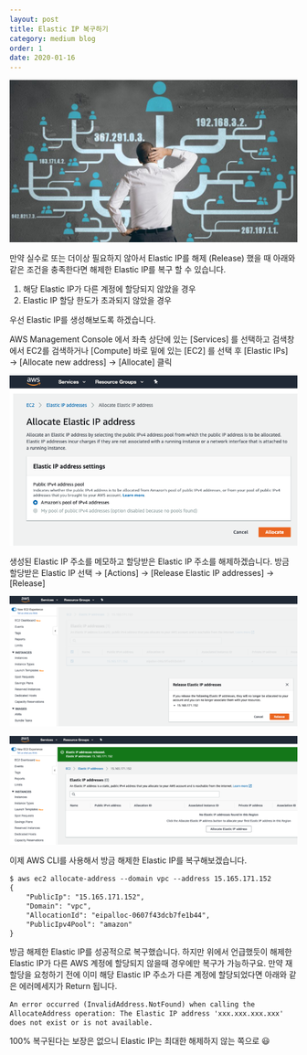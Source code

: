 ```yaml
---
layout: post
title: Elastic IP 복구하기
category: medium blog
order: 1
date: 2020-01-16
---
```


![elasticIp_01](./assets/images/mediumBlog/../../../../../assets/images/mediumBlog/20.01.16-elasticIp/elasticIp_01.jpeg)

만약 실수로 또는 더이상 필요하지 않아서 Elastic IP를 해제 (Release) 했을 때 아래와 같은 조건을 충족한다면 해제한 Elastic IP를 복구 할 수 있습니다.

 1. 해당 Elastic IP가 다른 계정에 할당되지 않았을 경우
 2. Elastic IP 할당 한도가 초과되지 않았을 경우

우선 Elastic IP를 생성해보도록 하겠습니다.

AWS Management Console 에서 좌측 상단에 있는 [Services] 를 선택하고 검색창에서 EC2를 검색하거나 [Compute] 바로 밑에 있는 [EC2] 를 선택 후 [Elastic IPs] → [Allocate new address] → [Allocate] 클릭

![elasticIp_01](./assets/images/mediumBlog/../../../../../assets/images/mediumBlog/20.01.16-elasticIp/elasticIp_02.png)

생성된 Elastic IP 주소를 메모하고 할당받은 Elastic IP 주소를 해제하겠습니다. 방금 할당받은 Elastic IP 선택 → [Actions] → [Release Elastic IP addresses] → [Release]

![elasticIp_03](./assets/images/mediumBlog/../../../../../assets/images/mediumBlog/20.01.16-elasticIp/elasticIp_03.png)

![elasticIp_04](./assets/images/mediumBlog/../../../../../assets/images/mediumBlog/20.01.16-elasticIp/elasticIp_04.png)

이제 AWS CLI를 사용해서 방금 해제한 Elastic IP를 복구해보겠습니다.

    $ aws ec2 allocate-address --domain vpc --address 15.165.171.152
    {
        "PublicIp": "15.165.171.152",
        "Domain": "vpc",
        "AllocationId": "eipalloc-0607f43dcb7fe1b44",
        "PublicIpv4Pool": "amazon"
    }

방금 해제한 Elastic IP를 성공적으로 복구했습니다. 하지만 위에서 언급했듯이 해제한 Elastic IP가 다른 AWS 계정에 할당되지 않을때 경우에만 복구가 가능하구요. 만약 재할당을 요청하기 전에 이미 해당 Elastic IP 주소가 다른 계정에 할당되었다면 아래와 같은 에러메세지가 Return 됩니다.

    An error occurred (InvalidAddress.NotFound) when calling the AllocateAddress operation: The Elastic IP address 'xxx.xxx.xxx.xxx' does not exist or is not available.


100% 복구된다는 보장은 없으니 Elastic IP는 최대한 해제하지 않는 쪽으로 😃